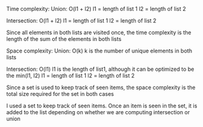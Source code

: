 Time complexity:
Union:
O(l1 + l2)
l1 = length of list 1
l2 = length of list 2

Intersection:
O(l1 + l2)
l1 = length of list 1
l2 = length of list 2

Since all elements in both lists are visited once, the time complexity
is the length of the sum of the elements in both lists 

Space complexity:
Union:
O(k)
k is the number of unique elements in both lists

Intersection:
O(l1)
l1 is the length of list1, although it can be optimized to be the 
min(l1, l2)
l1 = length of list 1
l2 = length of list 2

Since a set is used to keep track of seen items, the space complexity
is the total size required for the set in both cases

I used a set to keep track of seen items. Once an item is seen in the 
set, it is added to the list depending on whether we are computing
intersection or union


